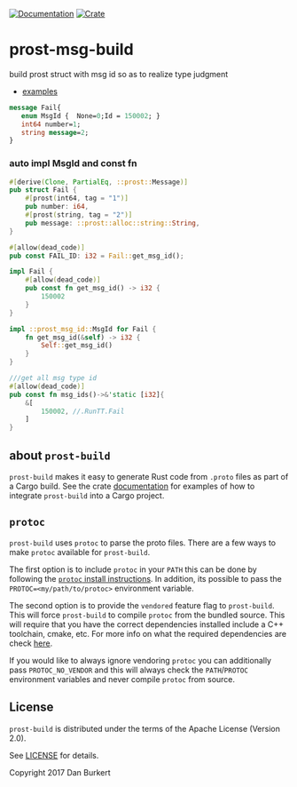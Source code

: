 [![Documentation](https://docs.rs/prost-msg-build/badge.svg)](https://docs.rs/prost-msg-build/)
[![Crate](https://img.shields.io/crates/v/prost-msg-build.svg)](https://crates.io/crates/prost-msg-build)

# prost-msg-build

build prost struct with msg id so as to realize type judgment
* [examples](https://github.com/luyikk/prost-test/)

```protobuf
message Fail{
   enum MsgId {  None=0;Id = 150002; }
   int64 number=1;
   string message=2;
}
```
### auto impl MsgId and const fn
```rust
#[derive(Clone, PartialEq, ::prost::Message)]
pub struct Fail {
    #[prost(int64, tag = "1")]
    pub number: i64,
    #[prost(string, tag = "2")]
    pub message: ::prost::alloc::string::String,
}

#[allow(dead_code)]
pub const FAIL_ID: i32 = Fail::get_msg_id();

impl Fail {
    #[allow(dead_code)]
    pub const fn get_msg_id() -> i32 {
        150002
    }
}

impl ::prost_msg_id::MsgId for Fail {
    fn get_msg_id(&self) -> i32 {
        Self::get_msg_id()
    }
}

///get all msg type id
#[allow(dead_code)]
pub const fn msg_ids()->&'static [i32]{
    &[
        150002, //.RunTT.Fail
    ]
}
```



## about `prost-build`

`prost-build` makes it easy to generate Rust code from `.proto` files as part of
a Cargo build. See the crate [documentation](https://docs.rs/prost-build/) for examples
of how to integrate `prost-build` into a Cargo project.

## `protoc`

`prost-build` uses `protoc` to parse the proto files. There are a few ways to make `protoc`
available for `prost-build`. 

The first option is to include `protoc` in your `PATH` this
can be done by following the [`protoc` install instructions]. In addition, its possible to
pass the `PROTOC=<my/path/to/protoc>` environment variable.

[`protoc` install instructions]: https://github.com/protocolbuffers/protobuf#protocol-compiler-installation

The second option is to provide the `vendored` feature flag to `prost-build`. This will
force `prost-build` to compile `protoc` from the bundled source. This will require that
you have the correct dependencies installed include a C++ toolchain, cmake, etc. For
more info on what the required dependencies are check [here].

[here]: https://github.com/protocolbuffers/protobuf/blob/master/src/README.md

If you would like to always ignore vendoring `protoc` you can additionally pass
`PROTOC_NO_VENDOR` and this will always check the `PATH`/`PROTOC` environment
variables and never compile `protoc` from source.

## License

`prost-build` is distributed under the terms of the Apache License (Version 2.0).

See [LICENSE](../LICENSE) for details.

Copyright 2017 Dan Burkert
